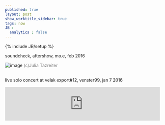 ```yaml
---
published: true
layout: post
show_worktitle_sidebar: true
tags: now
JB :
  analytics : false
---
```


{% include JB/setup %}


<p>soundcheck, aftershow, mo.e, feb 2016
<br />
</p>
<img src="{{ site.url }}/images/reka_moe_aftershow1.jpg" alt="image">
<font color="grey">(c)Julia Tazreiter</font> 
<br />
<br />


<p>live solo concert at velak export#12, venster99, jan 7 2016
<br />
</p>
<iframe width="100%" height="110" scrolling="no" frameborder="no" src="https://w.soundcloud.com/player/?url=https%3A//api.soundcloud.com/tracks/248755153&amp;color=000000&amp;auto_play=false&amp;hide_related=false&amp;show_comments=true&amp;show_user=true&amp;show_reposts=false"></iframe>
